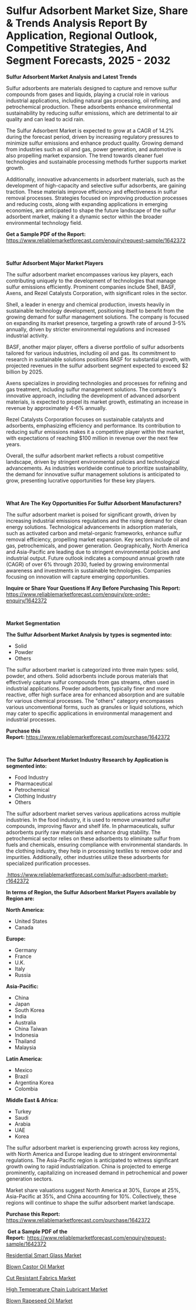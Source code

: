 <p><h1>Sulfur Adsorbent Market Size, Share & Trends Analysis Report By Application, Regional Outlook, Competitive Strategies, And Segment Forecasts, 2025 - 2032</h1></p><p><strong>Sulfur Adsorbent Market Analysis and Latest Trends</strong></p>
<p><p>Sulfur adsorbents are materials designed to capture and remove sulfur compounds from gases and liquids, playing a crucial role in various industrial applications, including natural gas processing, oil refining, and petrochemical production. These adsorbents enhance environmental sustainability by reducing sulfur emissions, which are detrimental to air quality and can lead to acid rain.</p><p>The Sulfur Adsorbent Market is expected to grow at a CAGR of 14.2% during the forecast period, driven by increasing regulatory pressures to minimize sulfur emissions and enhance product quality. Growing demand from industries such as oil and gas, power generation, and automotive is also propelling market expansion. The trend towards cleaner fuel technologies and sustainable processing methods further supports market growth.</p><p>Additionally, innovative advancements in adsorbent materials, such as the development of high-capacity and selective sulfur adsorbents, are gaining traction. These materials improve efficiency and effectiveness in sulfur removal processes. Strategies focused on improving production processes and reducing costs, along with expanding applications in emerging economies, are anticipated to shape the future landscape of the sulfur adsorbent market, making it a dynamic sector within the broader environmental technology field.</p></p>
<p><strong>Get a Sample PDF of the Report:&nbsp;</strong> <a href="https://www.reliablemarketforecast.com/enquiry/request-sample/1642372?utm_campaign=2274&utm_medium=2&utm_source=Github&utm_content=ia&utm_term=30012025&utm_id=sulfur-adsorbent">https://www.reliablemarketforecast.com/enquiry/request-sample/1642372</a></p>
<p>&nbsp;</p>
<p><strong>Sulfur Adsorbent Major Market Players</strong></p>
<p><p>The sulfur adsorbent market encompasses various key players, each contributing uniquely to the development of technologies that manage sulfur emissions efficiently. Prominent companies include Shell, BASF, Axens, and Rezel Catalysts Corporation, with significant roles in the sector.</p><p>Shell, a leader in energy and chemical production, invests heavily in sustainable technology development, positioning itself to benefit from the growing demand for sulfur management solutions. The company is focused on expanding its market presence, targeting a growth rate of around 3-5% annually, driven by stricter environmental regulations and increased industrial activity.</p><p>BASF, another major player, offers a diverse portfolio of sulfur adsorbents tailored for various industries, including oil and gas. Its commitment to research in sustainable solutions positions BASF for substantial growth, with projected revenues in the sulfur adsorbent segment expected to exceed $2 billion by 2025.</p><p>Axens specializes in providing technologies and processes for refining and gas treatment, including sulfur management solutions. The company's innovative approach, including the development of advanced adsorbent materials, is expected to propel its market growth, estimating an increase in revenue by approximately 4-6% annually.</p><p>Rezel Catalysts Corporation focuses on sustainable catalysts and adsorbents, emphasizing efficiency and performance. Its contribution to reducing sulfur emissions makes it a competitive player within the market, with expectations of reaching $100 million in revenue over the next few years.</p><p>Overall, the sulfur adsorbent market reflects a robust competitive landscape, driven by stringent environmental policies and technological advancements. As industries worldwide continue to prioritize sustainability, the demand for innovative sulfur management solutions is anticipated to grow, presenting lucrative opportunities for these key players.</p></p>
<p>&nbsp;</p>
<p><strong>What Are The Key Opportunities For Sulfur Adsorbent Manufacturers?</strong></p>
<p><p>The sulfur adsorbent market is poised for significant growth, driven by increasing industrial emissions regulations and the rising demand for clean energy solutions. Technological advancements in adsorption materials, such as activated carbon and metal-organic frameworks, enhance sulfur removal efficiency, propelling market expansion. Key sectors include oil and gas, petrochemicals, and power generation. Geographically, North America and Asia-Pacific are leading due to stringent environmental policies and industrial output. Future outlook indicates a compound annual growth rate (CAGR) of over 6% through 2030, fueled by growing environmental awareness and investments in sustainable technologies. Companies focusing on innovation will capture emerging opportunities.</p></p>
<p><strong>Inquire or Share Your Questions If Any Before Purchasing This Report:</strong> <a href="https://www.reliablemarketforecast.com/enquiry/pre-order-enquiry/1642372?utm_campaign=2274&utm_medium=2&utm_source=Github&utm_content=ia&utm_term=30012025&utm_id=sulfur-adsorbent">https://www.reliablemarketforecast.com/enquiry/pre-order-enquiry/1642372</a></p>
<p>&nbsp;</p>
<p><strong>Market Segmentation</strong></p>
<p><strong>The Sulfur Adsorbent Market Analysis by types is segmented into:</strong></p>
<p><ul><li>Solid</li><li>Powder</li><li>Others</li></ul></p>
<p><p>The sulfur adsorbent market is categorized into three main types: solid, powder, and others. Solid adsorbents include porous materials that effectively capture sulfur compounds from gas streams, often used in industrial applications. Powder adsorbents, typically finer and more reactive, offer high surface area for enhanced absorption and are suitable for various chemical processes. The "others" category encompasses various unconventional forms, such as granules or liquid solutions, which may cater to specific applications in environmental management and industrial processes.</p></p>
<p><strong>Purchase this Report:&nbsp;</strong><a href="https://www.reliablemarketforecast.com/purchase/1642372?utm_campaign=2274&utm_medium=2&utm_source=Github&utm_content=ia&utm_term=30012025&utm_id=sulfur-adsorbent">https://www.reliablemarketforecast.com/purchase/1642372</a></p>
<p>&nbsp;</p>
<p><strong>The Sulfur Adsorbent Market Industry Research by Application is segmented into:</strong></p>
<p><ul><li>Food Industry</li><li>Pharmaceutical</li><li>Petrochemical</li><li>Clothing Industry</li><li>Others</li></ul></p>
<p><p>The sulfur adsorbent market serves various applications across multiple industries. In the food industry, it is used to remove unwanted sulfur compounds, improving flavor and shelf life. In pharmaceuticals, sulfur adsorbents purify raw materials and enhance drug stability. The petrochemical sector relies on these adsorbents to eliminate sulfur from fuels and chemicals, ensuring compliance with environmental standards. In the clothing industry, they help in processing textiles to remove odor and impurities. Additionally, other industries utilize these adsorbents for specialized purification processes.</p></p>
<p><a href="https://www.reliablemarketforecast.com/sulfur-adsorbent-market-r1642372?utm_campaign=2274&utm_medium=2&utm_source=Github&utm_content=ia&utm_term=30012025&utm_id=sulfur-adsorbent">&nbsp;https://www.reliablemarketforecast.com/sulfur-adsorbent-market-r1642372</a></p>
<p><strong>In terms of Region, the Sulfur Adsorbent Market Players available by Region are:</strong></p>
<p>
    <p> <strong> North America: </strong>
        <ul>
            <li>United States</li>
            <li>Canada</li>
        </ul>
        </p> 
    <p> <strong> Europe: </strong>
        <ul>
            <li>Germany</li>
            <li>France</li>
            <li>U.K.</li>
            <li>Italy</li>
            <li>Russia</li>
        </ul>
        </p> 
    <p> <strong> Asia-Pacific: </strong>
        <ul>
            <li>China</li>
            <li>Japan</li>
            <li>South Korea</li>
            <li>India</li>
            <li>Australia</li>
            <li>China Taiwan</li>
            <li>Indonesia</li>
            <li>Thailand</li>
            <li>Malaysia</li>
        </ul>
        </p> 
    <p> <strong> Latin America: </strong>
        <ul>
            <li>Mexico</li>
            <li>Brazil</li>
            <li>Argentina Korea</li>
            <li>Colombia</li>
        </ul>
        </p> 
    <p> <strong> Middle East & Africa: </strong>
        <ul>
            <li>Turkey</li>
            <li>Saudi</li>
            <li>Arabia</li>
            <li>UAE</li>
            <li>Korea</li>
        </ul>
    </p>
    </p>
<p><p>The sulfur adsorbent market is experiencing growth across key regions, with North America and Europe leading due to stringent environmental regulations. The Asia-Pacific region is anticipated to witness significant growth owing to rapid industrialization. China is projected to emerge prominently, capitalizing on increased demand in petrochemical and power generation sectors. </p><p>Market share valuations suggest North America at 30%, Europe at 25%, Asia-Pacific at 35%, and China accounting for 10%. Collectively, these regions will continue to shape the sulfur adsorbent market landscape.</p></p>
<p><strong>Purchase this Report: </strong><a href="https://www.reliablemarketforecast.com/purchase/1642372?utm_campaign=2274&utm_medium=2&utm_source=Github&utm_content=ia&utm_term=30012025&utm_id=sulfur-adsorbent">https://www.reliablemarketforecast.com/purchase/1642372</a></p>
<p>&nbsp;<strong>Get a Sample PDF of the Report:&nbsp;&nbsp;</strong><a href="https://www.reliablemarketforecast.com/enquiry/request-sample/1642372?utm_campaign=2274&utm_medium=2&utm_source=Github&utm_content=ia&utm_term=30012025&utm_id=sulfur-adsorbent">https://www.reliablemarketforecast.com/enquiry/request-sample/1642372</a></p>
<p><strong></strong></p>
<p><p><a href="https://github.com/lindaopodray/Market-Research-Report-List-1/blob/main/residential-smart-glass-market.md?utm_campaign=2274&utm_medium=2&utm_source=Github&utm_content=ia&utm_term=30012025&utm_id=sulfur-adsorbent">Residential Smart Glass Market</a></p><p><a href="https://github.com/OlenFleming68/Market-Research-Report-List-1/blob/main/blown-castor-oil-market.md?utm_campaign=2274&utm_medium=2&utm_source=Github&utm_content=ia&utm_term=30012025&utm_id=sulfur-adsorbent">Blown Castor Oil Market</a></p><p><a href="https://github.com/mookiesville/Market-Research-Report-List-1/blob/main/cut-resistant-fabrics-market.md?utm_campaign=2274&utm_medium=2&utm_source=Github&utm_content=ia&utm_term=30012025&utm_id=sulfur-adsorbent">Cut Resistant Fabrics Market</a></p><p><a href="https://github.com/marlanamarvn/Market-Research-Report-List-1/blob/main/high-temperature-chain-lubricant-market.md?utm_campaign=2274&utm_medium=2&utm_source=Github&utm_content=ia&utm_term=30012025&utm_id=sulfur-adsorbent">High Temperature Chain Lubricant Market</a></p><p><a href="https://github.com/XavierTyler76/Market-Research-Report-List-1/blob/main/blown-rapeseed-oil-market.md?utm_campaign=2274&utm_medium=2&utm_source=Github&utm_content=ia&utm_term=30012025&utm_id=sulfur-adsorbent">Blown Rapeseed Oil Market</a></p></p>